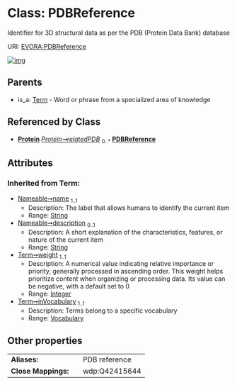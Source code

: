 
# Class: PDBReference

Identifier for 3D structural data as per the PDB (Protein Data Bank) database

URI: [EVORA:PDBReference](https://evora-project.eu/PDBReference)


[![img](https://yuml.me/diagram/nofunky;dir:TB/class/[Vocabulary],[Term],[Protein],[Protein]++-%20relatedPDB%200..*>[PDBReference&#124;weight(i):integer;name(i):string;description(i):string%20%3F],[Term]^-[PDBReference])](https://yuml.me/diagram/nofunky;dir:TB/class/[Vocabulary],[Term],[Protein],[Protein]++-%20relatedPDB%200..*>[PDBReference&#124;weight(i):integer;name(i):string;description(i):string%20%3F],[Term]^-[PDBReference])

## Parents

 *  is_a: [Term](Term.md) - Word or phrase from a specialized area of knowledge

## Referenced by Class

 *  **[Protein](Protein.md)** *[Protein➞relatedPDB](Protein_relatedPDB.md)*  <sub>0..\*</sub>  **[PDBReference](PDBReference.md)**

## Attributes


### Inherited from Term:

 * [Nameable➞name](Nameable_name.md)  <sub>1..1</sub>
     * Description: The label that allows humans to identify the current item
     * Range: [String](types/String.md)
 * [Nameable➞description](Nameable_description.md)  <sub>0..1</sub>
     * Description: A short explanation of the characteristics, features, or nature of the current item
     * Range: [String](types/String.md)
 * [Term➞weight](Term_weight.md)  <sub>1..1</sub>
     * Description: A numerical value indicating relative importance or priority, generally processed in ascending order. This weight helps prioritize content when organizing or processing data. Its value can be negative, with a default set to 0
     * Range: [Integer](types/Integer.md)
 * [Term➞inVocabulary](Term_inVocabulary.md)  <sub>1..1</sub>
     * Description: Terms belong to a specific vocabulary
     * Range: [Vocabulary](Vocabulary.md)

## Other properties

|  |  |  |
| --- | --- | --- |
| **Aliases:** | | PDB reference |
| **Close Mappings:** | | wdp:Q42415644 |